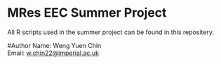 # MRes EEC Summer Project
All R scripts used in the summer project can be found in this repositery.

#Author
Name: Weng Yuen Chin  
Email: w.chin22@imperial.ac.uk
